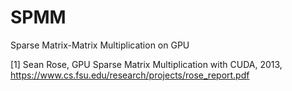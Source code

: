 # SPMM
Sparse Matrix-Matrix Multiplication on GPU

[1] Sean Rose, GPU Sparse Matrix Multiplication with CUDA, 2013, https://www.cs.fsu.edu/research/projects/rose_report.pdf